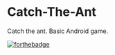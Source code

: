 # Catch-The-Ant
Catch the ant. Basic Android game.

[![forthebadge](https://forthebadge.com/images/badges/built-for-android.svg)](https://forthebadge.com)
